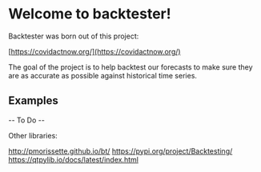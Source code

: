 # Welcome to backtester!

Backtester was born out of this project:

[https://covidactnow.org/](https://covidactnow.org/)

The goal of the project is to help backtest our forecasts to make sure they are as accurate as possible against historical time series.

## Examples

-- To Do --

Other libraries:

http://pmorissette.github.io/bt/
https://pypi.org/project/Backtesting/
https://qtpylib.io/docs/latest/index.html

